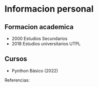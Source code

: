 # Informacion personal

## Formacion academica

- 2000 Estudios Secundarios
- 2018 Estudios universitarios UTPL

## Cursos

- Pynthon Básico (2022)


Referencias: 